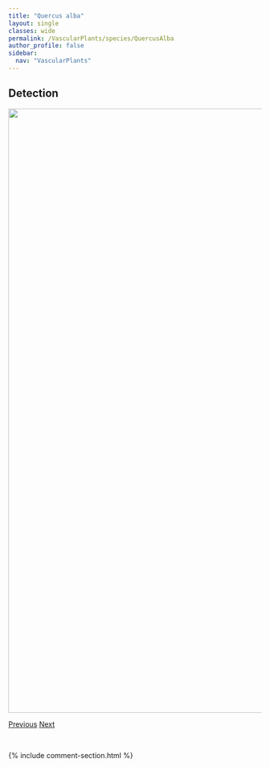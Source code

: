 ```yaml
---
title: "Quercus alba"
layout: single
classes: wide
permalink: /VascularPlants/species/QuercusAlba
author_profile: false
sidebar:
  nav: "VascularPlants"
---
```


<h2>Detection</h2>

<a href="https://drive.google.com/uc?export=view&id=1VsclLoLCAM9uxNyf_mDOxSi6Pl8vEzwt">
<img src="https://drive.google.com/uc?export=view&id=1VsclLoLCAM9uxNyf_mDOxSi6Pl8vEzwt" height = "1200" width = "800">
</a>


<a href="/DevelopmentWebsite/VascularPlants/species/Quercus" class="pagination--pager" title="Quercus">Previous</a> <a href="/DevelopmentWebsite/VascularPlants/species/Ranunculus" class="pagination--pager" title="Ranunculus">Next</a>

<p>&nbsp;</p>

{% include comment-section.html %}
